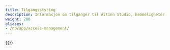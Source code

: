 ```yaml
---
title: Tilgangsstyring
description: Informasjon om tilganger til Altinn Studio, hemmeligheter og applikasjonslogger.
weight: 200
aliases:
- /nb/app/access-management/
---
```


{{<children description="true" />}}